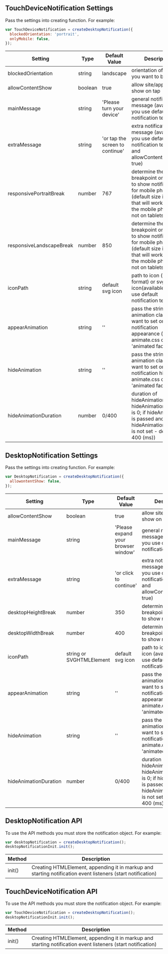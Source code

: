 ## TouchDeviceNotification Settings

Pass the settings into creating function. For example:

```js
var TouchDeviceNotification = createDesktopNotification({
  blockedOrientation: 'portrait',
  onlyMobile: false,
});
```

|Setting|Type|Default Value|Description|
|---|---|---|---|
|blockedOrientation|string|landscape|orientation of device you want to block|
|allowContentShow|boolean|true|allow site/app content show on tap|
|mainMessage|string|'Please turn your device'|general notification message (available if you use default notification template)|
|extraMessage|string|'or tap the screen to continue'|extra notification message (available if you use default notification template and allowContentShow: true)|
|responsivePortraitBreak|number|767|determine the breakpoint on which to show notification for mobile phones (default size is the one that will work on all the mobile phones but not on tablets)|
|responsiveLandscapeBreak|number|850|determine the breakpoint on which to show notification for mobile phones (default size is the one that will work on all the mobile phones but not on tablets)|
iconPath|string|default svg icon|path to icon (any format) or svg icon(available if you use default notification template)|
appearAnimation|string|''|pass the string with animation classes you want to set on notification appearance (like animate.css classes 'animated fadeIn)|
hideAnimation|string|''|pass the string with animation classes you want to set on notification hiding (like animate.css classes 'animated fadeOut)|
hideAnimationDuration|number|0/400|duration of hideAnimation (if no hideAnimation default is 0; if hideAnimation is passed and hideAnimationDuration is not set - default is 400 (ms))|

## DesktopNotification Settings

Pass the settings into creating function. For example:

```js
var DesktopNotification = createDesktopNotification({
  allowontentShow: false,
});
```

|Setting|Type|Default Value|Description|
|---|---|---|---|
|allowContentShow|boolean|true|allow site/app content show on tap|
|mainMessage|string|'Please expand your browser window'|general notification message (available if you use default notification template)|
|extraMessage|string|'or click to continue'|extra notification message (available if you use default notification template and allowContentShow: true)|
|desktopHeightBreak|number|350|determine the height breakpoint on which to show notification|
|desktopWidthBreak|number|400|determine the width breakpoint on which to show notification|
iconPath|string or SVGHTMLElement|default svg icon|path to icon or svg icon (available if you use default notification template)|
appearAnimation|string|''|pass the string with animation classes you want to set on notification appearance (like animate.css classes 'animated fadeIn)|
hideAnimation|string|''|pass the string with animation classes you want to set on notification hiding (like animate.css classes 'animated fadeOut)|
hideAnimationDuration|number|0/400|duration of hideAnimation (if no hideAnimation default is 0; if hideAnimation is passed and hideAnimationDuration is not set - default is 400 (ms))|

## DesktopNotification API

To use the API methods you must store the notification object. For example:

```js
var desktopNotification = createDesktopNotification();
desktopNotificationInit.init();
```

|Method|Description|
|---|---|
|init()|Creating HTMLElement, appending it in markup and starting notification event listeners (start notification)|

## TouchDeviceNotification API

To use the API methods you must store the notification object. For example:

```js
var TouchDeviceNotification = createDesktopNotification();
desktopNotificationInit.init();
```

|Method|Description|
|---|---|
|init()|Creating HTMLElement, appending it in markup and starting notification event listeners (start notification)|
